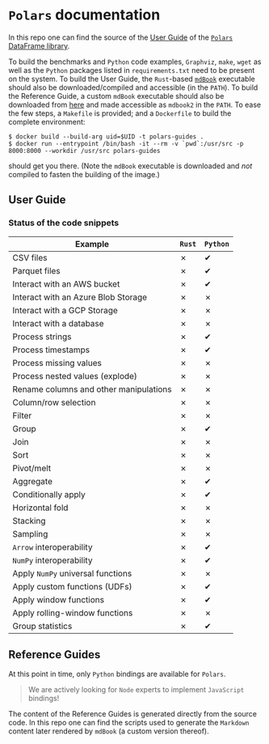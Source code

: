 # `Polars` documentation

In this repo one can find the source of the [User Guide](https://pola-rs.github.io/polars-book/) of the [`Polars` DataFrame library](https://github.com/ritchie46/polars).

To build the benchmarks and `Python` code examples, `Graphviz`, `make`, `wget` as well as the `Python` packages listed in `requirements.txt` need to be present on the system.
To build the User Guide, the `Rust`-based [`mdBook`](https://github.com/rust-lang/mdBook) executable should also be downloaded/compiled and accessible (in the `PATH`).
To build the Reference Guide, a custom `mdBook` executable should also be downloaded from [here](https://github.com/ritchie46/mdBook/releases/download/api-0.0.1/mdbook) and made accessible as `mdbook2` in the `PATH`.
To ease the few steps, a `Makefile` is provided; and a `Dockerfile` to build the complete environment:

```shell
$ docker build --build-arg uid=$UID -t polars-guides .
$ docker run --entrypoint /bin/bash -it --rm -v `pwd`:/usr/src -p 8000:8000 --workdir /usr/src polars-guides
```

should get you there.
(Note the `mdBook` executable is downloaded and *not* compiled to fasten the building of the image.)

## User Guide

### Status of the code snippets

| Example                                | `Rust` | `Python` |
|----------------------------------------|--------|----------|
| CSV files                              | ✗      | ✔        |
| Parquet files                          | ✗      | ✔        |
| Interact with an AWS bucket            | ✗      | ✔        |
| Interact with an Azure Blob Storage    | ✗      | ✗        |
| Interact with a GCP Storage            | ✗      | ✗        |
| Interact with a database               | ✗      | ✗        |
| Process strings                        | ✗      | ✔        |
| Process timestamps                     | ✗      | ✔        |
| Process missing values                 | ✗      | ✗        |
| Process nested values (explode)        | ✗      | ✗        |
| Rename columns and other manipulations | ✗      | ✗        |
| Column/row selection                   | ✗      | ✗        |
| Filter                                 | ✗      | ✗        |
| Group                                  | ✗      | ✔        |
| Join                                   | ✗      | ✗        |
| Sort                                   | ✗      | ✗        |
| Pivot/melt                             | ✗      | ✗        |
| Aggregate                              | ✗      | ✔        |
| Conditionally apply                    | ✗      | ✔        |
| Horizontal fold                        | ✗      | ✗        |
| Stacking                               | ✗      | ✗        |
| Sampling                               | ✗      | ✗        |
| `Arrow` interoperability               | ✗      | ✔        |
| `NumPy` interoperability               | ✗      | ✔        |
| Apply `NumPy` universal functions      | ✗      | ✗        |
| Apply custom functions (UDFs)          | ✗      | ✔        |
| Apply window functions                 | ✗      | ✔        |
| Apply rolling-window functions         | ✗      | ✗        |
| Group statistics                       | ✗      | ✔        |

## Reference Guides

At this point in time, only `Python` bindings are available for `Polars`.

> We are actively looking for `Node` experts to implement `JavaScript` bindings!

The content of the Reference Guides is generated directly from the source code.
In this repo one can find the scripts used to generate the `Markdown` content later rendered by `mdBook` (a custom version thereof).
